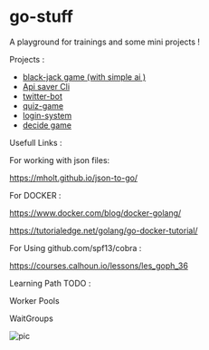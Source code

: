 # go-stuff


A playground for trainings and some mini projects ! 



Projects : 

* [black-jack game (with simple ai )](https://github.com/Armingodiz/go-stuff/tree/master/miniProjects/BlackJackGame)
* [Api saver Cli](https://github.com/Armingodiz/go-stuff/tree/master/apisaver)
* [twitter-bot](https://github.com/Armingodiz/go-stuff/tree/master/miniProjects/go-twitter-bot)
* [quiz-game](https://github.com/Armingodiz/go-stuff/tree/master/miniProjects/quiz-game-Go)
* [login-system](https://github.com/Armingodiz/go-stuff/tree/master/miniProjects/simple%20login-system)
* [decide game](https://github.com/Armingodiz/go-stuff/tree/master/miniProjects/simple%20WebApp%20to%20practice%20using%20json)



Usefull Links : 

For working with json files:

https://mholt.github.io/json-to-go/   

For DOCKER : 

https://www.docker.com/blog/docker-golang/ 


https://tutorialedge.net/golang/go-docker-tutorial/

For Using github.com/spf13/cobra : 

https://courses.calhoun.io/lessons/les_goph_36


Learning Path TODO : 

Worker Pools 

WaitGroups



![pic](https://files.virgool.io/upload/users/14114/posts/lqwhva3jm3qh/zvpmsrcjkgug.png)




